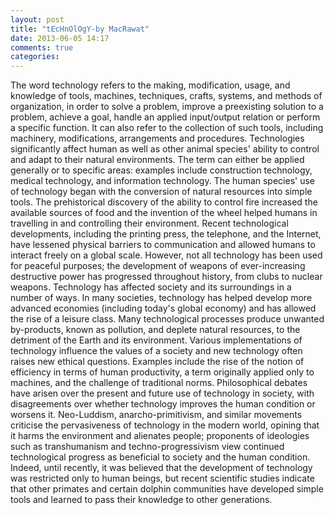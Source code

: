 ```yaml
---
layout: post
title: "tEcHnOlOgY-by MacRawat"
date: 2013-06-05 14:17
comments: true
categories: 
---
```

The word technology refers to the making, modification, usage, and knowledge of tools, machines, techniques, crafts, systems, and methods of organization, in order to solve a problem, improve a preexisting solution to a problem, achieve a goal, handle an applied input/output relation or perform a specific function. It can also refer to the collection of such tools, including machinery, modifications, arrangements and procedures. Technologies significantly affect human as well as other animal species' ability to control and adapt to their natural environments. The term can either be applied generally or to specific areas: examples include construction technology, medical technology, and information technology.
The human species' use of technology began with the conversion of natural resources into simple tools. The prehistorical discovery of the ability to control fire increased the available sources of food and the invention of the wheel helped humans in travelling in and controlling their environment. Recent technological developments, including the printing press, the telephone, and the Internet, have lessened physical barriers to communication and allowed humans to interact freely on a global scale. However, not all technology has been used for peaceful purposes; the development of weapons of ever-increasing destructive power has progressed throughout history, from clubs to nuclear weapons.
Technology has affected society and its surroundings in a number of ways. In many societies, technology has helped develop more advanced economies (including today's global economy) and has allowed the rise of a leisure class. Many technological processes produce unwanted by-products, known as pollution, and deplete natural resources, to the detriment of the Earth and its environment. Various implementations of technology influence the values of a society and new technology often raises new ethical questions. Examples include the rise of the notion of efficiency in terms of human productivity, a term originally applied only to machines, and the challenge of traditional norms.
Philosophical debates have arisen over the present and future use of technology in society, with disagreements over whether technology improves the human condition or worsens it. Neo-Luddism, anarcho-primitivism, and similar movements criticise the pervasiveness of technology in the modern world, opining that it harms the environment and alienates people; proponents of ideologies such as transhumanism and techno-progressivism view continued technological progress as beneficial to society and the human condition. Indeed, until recently, it was believed that the development of technology was restricted only to human beings, but recent scientific studies indicate that other primates and certain dolphin communities have developed simple tools and learned to pass their knowledge to other generations.
